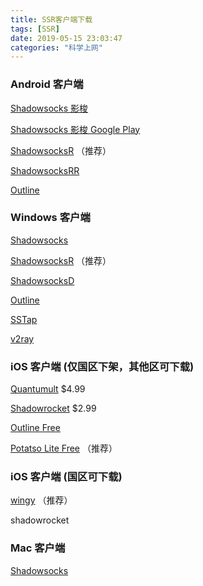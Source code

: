 ```yaml
---
title: SSR客户端下载
tags: [SSR]
date: 2019-05-15 23:03:47
categories: "科学上网"
---
```


### Android 客户端

[Shadowsocks 影梭](https://github.com/shadowsocks/shadowsocks-android/releases)

[Shadowsocks 影梭 Google Play](https://play.google.com/store/apps/details?id=com.github.shadowsocks)

[ShadowsocksR](https://github.com/shadowsocksr-backup/shadowsocksr-android/releases)        （推荐）

[ShadowsocksRR](https://github.com/shadowsocksrr/shadowsocksr-android/releases)

[Outline](https://play.google.com/store/apps/details?id=org.outline.android.client)

### Windows 客户端

[Shadowsocks](https://github.com/shadowsocks/shadowsocks-windows/releases)

[ShadowsocksR](https://github.com/shadowsocksr-backup/shadowsocksr-csharp/releases)    （推荐）

[ShadowsocksD](https://github.com/SoDa-GitHub/SSD-Windows/releases)

[Outline](https://raw.githubusercontent.com/Jigsaw-Code/outline-releases/master/client/stable/Outline-Client.exe)   

[SSTap](https://www.sockscap64.com/sstap)

[v2ray](https://github.com/v2ray/v2ray-core/releases)

### iOS 客户端 (仅国区下架，其他区可下载)

[Quantumult](https://itunes.apple.com/us/app/quantumult/id1252015438) $4.99

[Shadowrocket](https://itunes.apple.com/us/app/shadowrocket-for-shadowsocks/id932747118) $2.99

[Outline Free](https://itunes.apple.com/us/app/outline-app/id1356177741)

[Potatso Lite Free](https://itunes.apple.com/us/app/outline-app/id1356177741)        （推荐）

### iOS 客户端 (国区可下载)

[wingy](https://itunes.apple.com/cn/app/wingy-mian-fei-banvpn-ke-hu/id1148026741?mt=8)        （推荐）

shadowrocket


### Mac 客户端

[Shadowsocks](https://shadowsocks.org/en/download/clients.html)